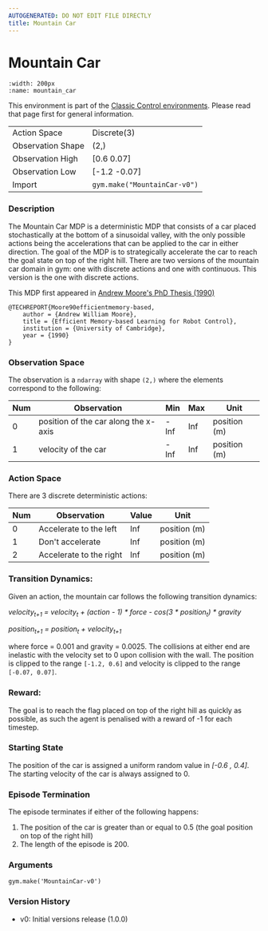 ```yaml
---
AUTOGENERATED: DO NOT EDIT FILE DIRECTLY
title: Mountain Car
---
```


# Mountain Car

```{figure} ../../_static/videos/classic_control/mountain_car.gif 
:width: 200px
:name: mountain_car
```

This environment is part of the <a href='..'>Classic Control environments</a>. Please read that page first for general information.

|   |   |
|---|---|
| Action Space | Discrete(3) |
| Observation Shape | (2,) |
| Observation High | [0.6  0.07] |
| Observation Low | [-1.2  -0.07] |
| Import | `gym.make("MountainCar-v0")` | 


### Description

The Mountain Car MDP is a deterministic MDP that consists of a car placed stochastically
at the bottom of a sinusoidal valley, with the only possible actions being the accelerations
that can be applied to the car in either direction. The goal of the MDP is to strategically
accelerate the car to reach the goal state on top of the right hill. There are two versions
of the mountain car domain in gym: one with discrete actions and one with continuous.
This version is the one with discrete actions.

This MDP first appeared in [Andrew Moore's PhD Thesis (1990)](https://www.cl.cam.ac.uk/techreports/UCAM-CL-TR-209.pdf)

```
@TECHREPORT{Moore90efficientmemory-based,
    author = {Andrew William Moore},
    title = {Efficient Memory-based Learning for Robot Control},
    institution = {University of Cambridge},
    year = {1990}
}
```

### Observation Space

The observation is a `ndarray` with shape `(2,)` where the elements correspond to the following:

| Num | Observation                          | Min  | Max | Unit         |
|-----|--------------------------------------|------|-----|--------------|
| 0   | position of the car along the x-axis | -Inf | Inf | position (m) |
| 1   | velocity of the car                  | -Inf | Inf | position (m) |

### Action Space

There are 3 discrete deterministic actions:

| Num | Observation             | Value | Unit         |
|-----|-------------------------|-------|--------------|
| 0   | Accelerate to the left  | Inf   | position (m) |
| 1   | Don't accelerate        | Inf   | position (m) |
| 2   | Accelerate to the right | Inf   | position (m) |

### Transition Dynamics:

Given an action, the mountain car follows the following transition dynamics:

*velocity<sub>t+1</sub> = velocity<sub>t</sub> + (action - 1) * force - cos(3 * position<sub>t</sub>) * gravity*

*position<sub>t+1</sub> = position<sub>t</sub> + velocity<sub>t+1</sub>*

where force = 0.001 and gravity = 0.0025. The collisions at either end are inelastic with the velocity set to 0
upon collision with the wall. The position is clipped to the range `[-1.2, 0.6]` and
velocity is clipped to the range `[-0.07, 0.07]`.


### Reward:

The goal is to reach the flag placed on top of the right hill as quickly as possible, as such the agent is
penalised with a reward of -1 for each timestep.

### Starting State

The position of the car is assigned a uniform random value in *[-0.6 , 0.4]*.
The starting velocity of the car is always assigned to 0.

### Episode Termination

The episode terminates if either of the following happens:
1. The position of the car is greater than or equal to 0.5 (the goal position on top of the right hill)
2. The length of the episode is 200.


### Arguments

```
gym.make('MountainCar-v0')
```

### Version History

* v0: Initial versions release (1.0.0)
